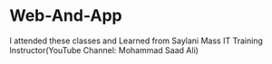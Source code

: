 # Web-And-App
I attended these classes and Learned from Saylani Mass IT Training Instructor(YouTube Channel: Mohammad Saad Ali)
